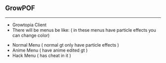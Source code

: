 ## GrowPOF
---------
* Growtopia Client
* There will be menus be like: 
( in these menus have particle effects you can change color)
- Normal Menu ( normal gt only have particle effects )
- Anime Menu ( have anime edited gt )
- Hack Menu ( has cheat in it )
